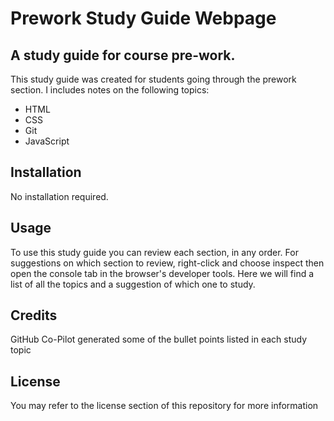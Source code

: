 # Prework Study Guide Webpage

## A study guide for course pre-work.

This study guide was created for students going through the prework section. I includes notes on the following topics:

- HTML
- CSS
- Git
- JavaScript


## Installation

No installation required. 

## Usage

To use this study guide you can review each section, in any order.
For suggestions on which section to review, right-click and choose inspect then open the console tab in the browser's developer tools. Here we will find a list of all the topics and a suggestion of which one to study. 

## Credits

GitHub Co-Pilot generated some of the bullet points listed in each study topic

## License

You may refer to the license section of this repository for more information

